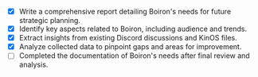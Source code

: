 - [x] Write a comprehensive report detailing Boiron's needs for future strategic planning.
- [x] Identify key aspects related to Boiron, including audience and trends.
- [x] Extract insights from existing Discord discussions and KinOS files.
- [x] Analyze collected data to pinpoint gaps and areas for improvement.
- [ ] Completed the documentation of Boiron's needs after final review and analysis.